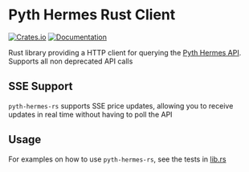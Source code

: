 # Pyth Hermes Rust Client

[![Crates.io](https://img.shields.io/crates/v/pyth-hermes-rs.svg)](https://crates.io/crates/pyth-hermes-rs)
[![Documentation](https://docs.rs/pyth-hermes-rs/badge.svg)](https://docs.rs/pyth-hermes-rs)

Rust library providing a HTTP client for querying the [Pyth Hermes API](https://hermes.pyth.network/docs/#/). Supports all non deprecated API calls

## SSE Support

`pyth-hermes-rs` supports SSE price updates, allowing you to receive updates in real time without having to poll the API

## Usage

For examples on how to use `pyth-hermes-rs`, see the tests in [lib.rs](./crates/client/src/lib.rs)